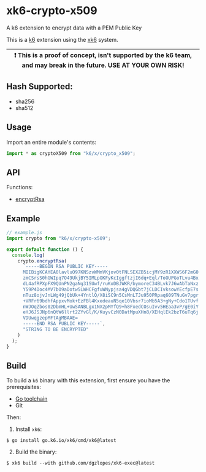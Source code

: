# xk6-crypto-x509
A k6 extension to encrypt data with a PEM Public Key 

This is a [k6](https://go.k6.io/k6) extension using the
[xk6](https://github.com/grafana/xk6) system.

| :exclamation: This is a proof of concept, isn't supported by the k6 team, and may break in the future. USE AT YOUR OWN RISK! |
| ---------------------------------------------------------------------------------------------------------------------------- |
## Hash Supported:
* sha256
* sha512

## Usage

Import an entire module's contents:

```js
import * as cryptoX509 from "k6/x/crypto_x509";
```

## API

Functions:
* [encryptRsa](./docs/FUNCTION.md#encryptRsa)

## Example

```javascript
// example.js
import crypto from "k6/x/crypto-x509";

export default function () {
  console.log(
    crypto.encryptRsa(
      `-----BEGIN RSA PUBLIC KEY-----
      MIIBigKCAYEA0lavluO97KNSzvWMmVKjov0tFNLSEXZB5icjMY9zR1XXWS6F2mG0
      zmCSrsS0hGWIpq7O49UkjBY5IMLpOKFyKcIggftzjI6dq+Eql/ToOUPGoTLvu4Bx
      dL4afRPXpFX9QUnPN2gaNg31SUwf/ruKoDBJWKR/bymoreC34BLvk7J6wAbTaNxz
      Y59P4Doc4MV7bO9aDotw5LWHCFgfuWNypjsa4gVDQGbt7jCLDCIvksowYEcfpE7s
      nTuz8ojvJnLWg49jQbUk+4YntlQ/X8iSC9n5CsMnLTJu950PRpaq609TNuGv7pgr
      +VRFr69bdhfAppxvMok+EzFBl4KxedeauN5qe10Vbsr7ioMb5A3+gNy+Cdo1TUvf
      nWJOqZbos02DbmHL+UwSANBLgx1NX2pMYfQ9+h8FxedCOsuIvv5HEaa3vP/gE0iY
      eHJ6JSJNp6nQtW6llrt2ZYvGl/K/KuyvCzN0DatMpuXHn8/XEHqlEk2bzT6uTq6j
      VDUwqgzepMFtAgMBAAE=
      -----END RSA PUBLIC KEY-----`,
      "STRING TO BE ENCRYPTED"
    )
  );
}

```


## Build

To build a `k6` binary with this extension, first ensure you have the prerequisites:

- [Go toolchain](https://go101.org/article/go-toolchain.html)
- Git

Then:

1. Install `xk6`:
  ```shell
  $ go install go.k6.io/xk6/cmd/xk6@latest
  ```

2. Build the binary:
  ```shell
  $ xk6 build --with github.com/dgzlopes/xk6-exec@latest